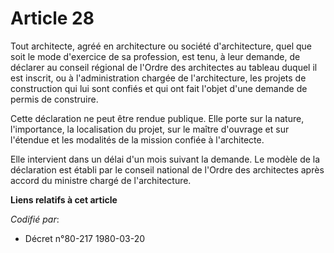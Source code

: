 # Article 28

Tout architecte, agréé en architecture ou société d'architecture, quel que soit le mode d'exercice de sa profession, est
tenu, à leur demande, de déclarer au conseil régional de l'Ordre des architectes au tableau duquel il est inscrit, ou à
l'administration chargée de l'architecture, les projets de construction qui lui sont confiés et qui ont fait l'objet d'une
demande de permis de construire.

Cette déclaration ne peut être rendue publique. Elle porte sur la nature, l'importance, la localisation du projet, sur le
maître d'ouvrage et sur l'étendue et les modalités de la mission confiée à l'architecte.

Elle intervient dans un délai d'un mois suivant la demande. Le modèle de la déclaration est établi par le conseil national de
l'Ordre des architectes après accord du ministre chargé de l'architecture.

**Liens relatifs à cet article**

_Codifié par_:

  - Décret n°80-217 1980-03-20
